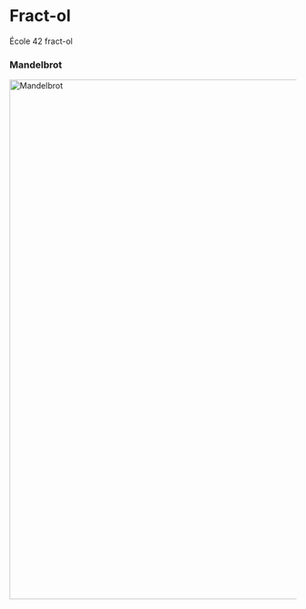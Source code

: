 # Fract-ol
École 42 fract-ol

### Mandelbrot
<img width="912" alt="Mandelbrot" src="https://github.com/nttmxk/fract-ol/assets/71765093/0a72bcd1-540e-4bea-9582-6d37ee53bdab">
